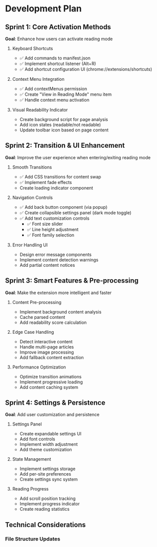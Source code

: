# Development Plan

## Sprint 1: Core Activation Methods
**Goal**: Enhance how users can activate reading mode

1. Keyboard Shortcuts
   - ✅ Add commands to manifest.json
   - ✅ Implement shortcut listener (Alt+R)
   - ✅ Add shortcut configuration UI (chrome://extensions/shortcuts)

2. Context Menu Integration
   - ✅ Add contextMenus permission
   - ✅ Create "View in Reading Mode" menu item
   - ✅ Handle context menu activation

3. Visual Readability Indicator
   - Create background script for page analysis
   - Add icon states (readable/not readable)
   - Update toolbar icon based on page content

## Sprint 2: Transition & UI Enhancement
**Goal**: Improve the user experience when entering/exiting reading mode

1. Smooth Transitions
   - ✅ Add CSS transitions for content swap
   - ✅ Implement fade effects
   - Create loading indicator component

2. Navigation Controls
   - ✅ Add back button component (via popup)
   - ✅ Create collapsible settings panel (dark mode toggle)
   - ✅ Add text customization controls
     - ✅ Font size slider
     - ✅ Line height adjustment
     - ✅ Font family selection

3. Error Handling UI
   - Design error message components
   - Implement content detection warnings
   - Add partial content notices

## Sprint 3: Smart Features & Pre-processing
**Goal**: Make the extension more intelligent and faster

1. Content Pre-processing
   - Implement background content analysis
   - Cache parsed content
   - Add readability score calculation

2. Edge Case Handling
   - Detect interactive content
   - Handle multi-page articles
   - Improve image processing
   - Add fallback content extraction

3. Performance Optimization
   - Optimize transition animations
   - Implement progressive loading
   - Add content caching system

## Sprint 4: Settings & Persistence
**Goal**: Add user customization and persistence

1. Settings Panel
   - Create expandable settings UI
   - Add font controls
   - Implement width adjustment
   - Add theme customization

2. State Management
   - Implement settings storage
   - Add per-site preferences
   - Create settings sync system

3. Reading Progress
   - Add scroll position tracking
   - Implement progress indicator
   - Create reading statistics

## Technical Considerations

### File Structure Updates 